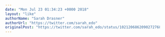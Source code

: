 ```yaml
---
date: "Mon Jul 23 01:34:23 +0000 2018"
layout: "like"
authorName: "Sarah Drasner"
authorUrl: "https://twitter.com/sarah_edo"
originalPost: "https://twitter.com/sarah_edo/status/1021206862090272768"
---
```

